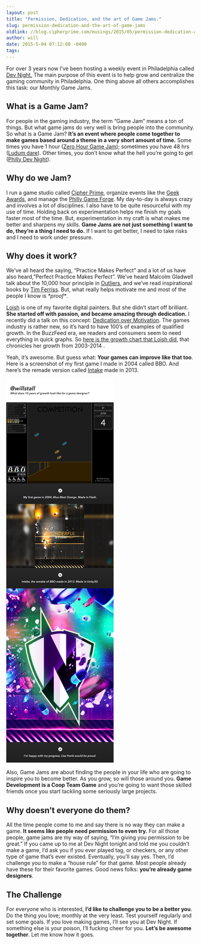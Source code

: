 ```yaml
---
layout: post
title: "Permission, Dedication, and the art of Game Jams."
slug: permission-dedication-and-the-art-of-game-jams
oldlink: //blog.cipherprime.com/musings/2015/05/permission-dedication-and-the-art-of-game-jams
author: will
date: 2015-5-04 07:12:08 -0400
tags: 
---
```


For over 3 years now I’ve been hosting a weekly event in Philadelphia called [Dev Night.](http://www.phillydevnight.com "Philly Dev Night") The main purpose of this event is to help grow and centralize the gaming community in Philadelphia. One thing above all others accomplishes this task: our Monthly Game Jams.

What is a Game Jam?
-------------------

For people in the gaming industry, the term “Game Jam” means a ton of things. But what game jams do very well is bring people into the community. So what is a Game Jam? **It’s an event where people come together to make games based around a theme in a very short amount of time.** Some times you have 1 hour ([Zero Hour Game Jam](http://0hgame.eu "The Zero Hour Game Jam")); sometimes you have 48 hrs ([Ludum dare](http://ludumdare.com "Ludum Dare Game Jam")). Other times, you don’t know what the hell you’re going to get ([Philly Dev Night](http://www.phillydevnight.com "Philly Dev Night Game Jam")).

Why do we Jam?
--------------

I run a game studio called [Cipher Prime](http://www.cipherprime.com "Cipher Prime Studios"), organize events like the [Geek Awards](http://www.phillygeekawards.com "The Philadelphia Geek Awards"), and manage the [Philly Game Forge](http://www.phillygameforge.com "Philadelphia Game Forge"). My day-to-day is always crazy and involves a lot of disciplines. I also have to be quite resourceful with my use of time. Holding back on experimentation helps me finish my goals faster most of the time. But, experimentation in my craft is what makes me better and sharpens my skills. **Game Jams are not just something I want to do, they’re a thing I need to do.** If I want to get better, I need to take risks and I need to work under pressure.

Why does it work?
-----------------

We’ve all heard the saying, “Practice Makes Perfect” and a lot of us have also heard,”Perfect Practice Makes Perfect”. We’ve heard Malcolm Gladwell talk about the 10,000 hour principle in [Outliers](http://gladwell.com/outliers/ "Outliers by Malcom Gladwell"), and we’ve read inspirational books by [Tim Ferriss](http://www.timothyferriss.com "Timothy Ferriss"). But, what really helps motivate me and most of the people I know is _\*proof\*_.

[Loish](http://loish.net "Loish") is one of my favorite digital painters. But she didn’t start off brilliant. **She started off with passion, and became amazing through dedication.** I recently did a talk on this concept: [Dedication over Motivation](http://www.gdcvault.com/play/1015751/The-Failure "A Post-Mortem Love Story - Dedication over Motivation"). The games industry is rather new, so it’s hard to have 100’s of examples of qualified growth. In the BuzzFeed era, we readers and consumers seem to need everything in quick graphs. So [here is the growth chart that Loish did](http://loish.deviantart.com/art/Improvement-meme-149230167 "Lois Growth Meme"), that chronicles her growth from 2003-2014 .

Yeah, it’s awesome. But guess what: **Your games can improve like that too**. Here is a screenshot of my first game I made in 2004 called BBO. And here’s the remade version called [Intake](http://www.cipherprime.com "Intake by Cipher Prime") made in 2013.

[![@willstall - 10 years of game design](/img/blog/willstall_10years_intake2.jpg)](/img/blog/willstall_10years_intake2.jpg)

Also, Game Jams are about finding the people in your life who are going to inspire you to become better. As you grow, so will those around you. **Game Development is a Coop Team Game** and you’re going to want those skilled friends once you start tackling some seriously large projects.

Why doesn’t everyone do them?
-----------------------------

All the time people come to me and say there is no way they can make a game. **It seems like people need permission to even try.** For all those people, game jams are my way of saying, “I’m giving you permission to be great.” If you came up to me at Dev Night tonight and told me you couldn’t make a game, I’d ask you if you ever played tag, or checkers, or any other type of game that’s ever existed. Eventually, you’ll say yes. Then, I’d challenge you to make a “house rule” for that game. Most people already have these for their favorite games. Good news folks: **you’re already game designers**.

The Challenge
-------------

For everyone who is interested, **I’d like to challenge you to be a better you**. Do the thing you love; monthly at the very least. Test yourself regularly and set some goals. If you love making games, I’ll see you at Dev Night. If something else is your poison, I’ll fucking cheer for you. **Let’s be awesome together**. Let me know how it goes.

